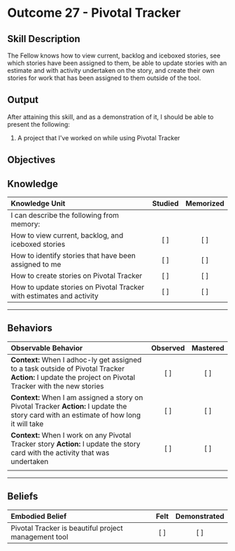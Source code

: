 # Outcome 27 - Pivotal Tracker

**Skill Description**
----------
The Fellow knows how to view current, backlog and iceboxed stories, see which stories have been assigned to them, be able to update stories with an estimate and with activity undertaken on the story, and create their own stories for work that has been assigned to them outside of the tool.


**Output**
----------
After attaining this skill, and as a demonstration of it, I should be able to present the following:

1. A project that I've worked on while using Pivotal Tracker


**Objectives**
----------
## **Knowledge**


| Knowledge Unit   |      Studied      | Memorized |
|:-------------|:------------------:|:--------:|
| I can describe the following from memory: | | |
| How to view current, backlog, and iceboxed stories | [ ] | [ ]  |
| How to identify stories that have been assigned to me | [ ] | [ ]  |
| How to create stories on Pivotal Tracker | [ ] | [ ]  |
| How to update stories on Pivotal Tracker with estimates and activity | [ ] | [ ]  |



----------


## **Behaviors**

| Observable Behavior   |      Observed      | Mastered |
|:-------------|:------------------:|:--------:|
| **Context:** When I adhoc-ly get assigned to a task outside of Pivotal Tracker **Action:** I update the project on Pivotal Tracker with the new stories | [ ] | [ ] |
| **Context:** When I am assigned a story on Pivotal Tracker **Action:** I update the story card with an estimate of how long it will take | [ ] | [ ] |
| **Context:** When I work on any Pivotal Tracker story **Action:** I update the story card with the activity that was undertaken | [ ] | [ ] |
| | | |



----------


## **Beliefs**


| Embodied Belief   |      Felt      | Demonstrated |
|:-------------|:------------------:|:--------:|
| Pivotal Tracker is beautiful project management tool | [ ] | [ ] |

